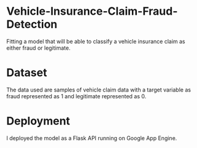 # Vehicle-Insurance-Claim-Fraud-Detection
Fitting a model that will be able to classify a vehicle insurance claim as either fraud or legitimate.

# Dataset
The data used are samples of vehicle claim data with a target variable as fraud represented as 1 and legitimate represented as 0.

# Deployment
I deployed the model as a Flask API running on Google App Engine. 

